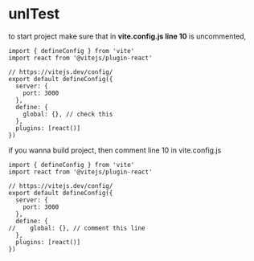 # unlTest

to start project make sure that in **vite.config.js line 10** is uncommented,
```
import { defineConfig } from 'vite'
import react from '@vitejs/plugin-react'

// https://vitejs.dev/config/
export default defineConfig({
  server: {
    port: 3000
  },
  define: {
    global: {}, // check this
  },
  plugins: [react()]
})
```

if you wanna build project, then comment line 10 in vite.config.js

```
import { defineConfig } from 'vite'
import react from '@vitejs/plugin-react'

// https://vitejs.dev/config/
export default defineConfig({
  server: {
    port: 3000
  },
  define: {
//    global: {}, // comment this line
  },
  plugins: [react()]
})
```

